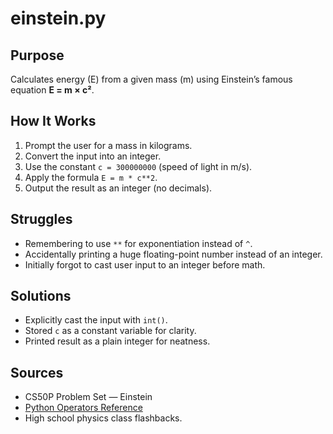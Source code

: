 # einstein.py

## Purpose
Calculates energy (E) from a given mass (m) using Einstein’s famous equation **E = m × c²**.

## How It Works
1. Prompt the user for a mass in kilograms.
2. Convert the input into an integer.
3. Use the constant `c = 300000000` (speed of light in m/s).
4. Apply the formula `E = m * c**2`.
5. Output the result as an integer (no decimals).

## Struggles
- Remembering to use `**` for exponentiation instead of `^`.
- Accidentally printing a huge floating-point number instead of an integer.
- Initially forgot to cast user input to an integer before math.

## Solutions
- Explicitly cast the input with `int()`.
- Stored `c` as a constant variable for clarity.
- Printed result as a plain integer for neatness.

##  Sources
- CS50P Problem Set — Einstein
- [Python Operators Reference](https://docs.python.org/3/reference/expressions.html#binary-arithmetic-operations)
- High school physics class flashbacks.
